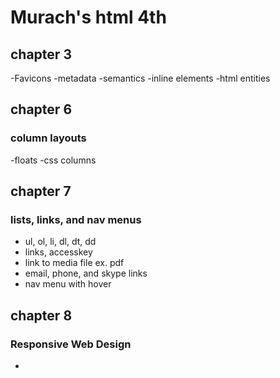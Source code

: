 # Murach's html 4th

## chapter 3

-Favicons
-metadata
-semantics
-inline elements
-html entities

## chapter 6
### column layouts
-floats
-css columns

## chapter 7
### lists, links, and nav menus
- ul, ol, li, dl, dt, dd
- links, accesskey
- link to media file ex. pdf
- email, phone, and skype links
- nav menu with hover

## chapter 8
### Responsive Web Design
- 
